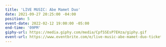 ```yaml
---
title: 'LIVE MUSIC: Abe Mamet Duo'
date: 2021-09-27 20:25:00 -04:00
position: 5
event-date: 2022-02-12 19:00:00 -05:00
end-time: '09PM'
giphy-url: https://media.giphy.com/media/CpfSSEsP7EHza/giphy.gif
event-url: https://www.eventbrite.com/e/live-music-abe-mamet-duo-tickets-243121772767
---
```


